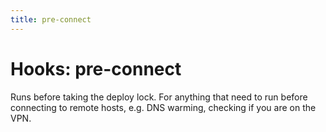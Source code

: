 ```yaml
---
title: pre-connect
---
```


# Hooks: pre-connect

Runs before taking the deploy lock. For anything that need to run before connecting to remote hosts, e.g. DNS warming, checking if you are on the VPN.

